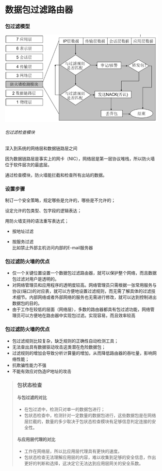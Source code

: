 # 数据包过滤路由器

### 包过滤模型

![](/assets/6import.png)

###### 包过滤检查模块

深入到系统的网络层和数据链路层之间

因为数据链路层是事实上的网卡（NIC），网络层是第一层协议堆栈，所以防火墙位于软件层次的最底层。

通过检查模块，防火墙能拦截和检查所有出站的数据。

### 设置步骤

制订一个安全策略，规定哪些是允许的，哪些是不允许的；

设定允许的包类型、包字段的逻辑表达；

用防火墙支持的语法重写表达式；

* 按地址过滤

* 按服务过滤  
    比如禁止外部主机访问内部的E-mail服务器

### 包过滤防火墙的优点

* 仅一个关键位置设置一个数据包过滤路由器，就可以保护整个网络，而且数据包过滤对用户是透明的。
* 对网络管理员和应用程序的透明度较高。网络管理员只需根据一张常用服务与协议\(端口\)的对应表，就可以方便地设置过滤规则，而无需了解具体的过滤技术细节。内部网络或者外部网络的服务也无需进行修改，就可以达到控制进出数据包的目的。
* 由于工作在较低的层面（网络层），多数的路由器都具有包过滤功能，网络管理员可以方便地在路由器中实现包过滤。实现容易，而且效率较高

### 包过滤防火墙的优点

* 包过滤规则比较复杂，缺乏规则的正确性自动检测工具；
* 无法查出具有数据驱动攻击这类潜在危险数据包；
* 过滤规则的增加会导致分析计算量的增加，从而降低路由器的吞吐量，影响网络性能；
* 抗欺骗性能力不强
* 不能有效应对伪造IP地址的攻击

> ### 包状态检查
>
> #### 与包过滤的对比
>
> * 在包过滤中，检测只对单一的数据包进行；
> * 包状态检查中，检测针对一定数量的数据包进行，这些数据包是在网络层拦截的，数量的多少取决于包状态检查模块有足够信息判定连接的安全性。
>
> #### 与应用层代理的对比
>
> * 工作在网络层，所以比应用层代理具有更快的速度。
> * 包状态检查无法理解应用层的内容，难以收集到足够的安全信息，作出更好的判断和选择，这决定它无法达到应用层网关的安全系数。





